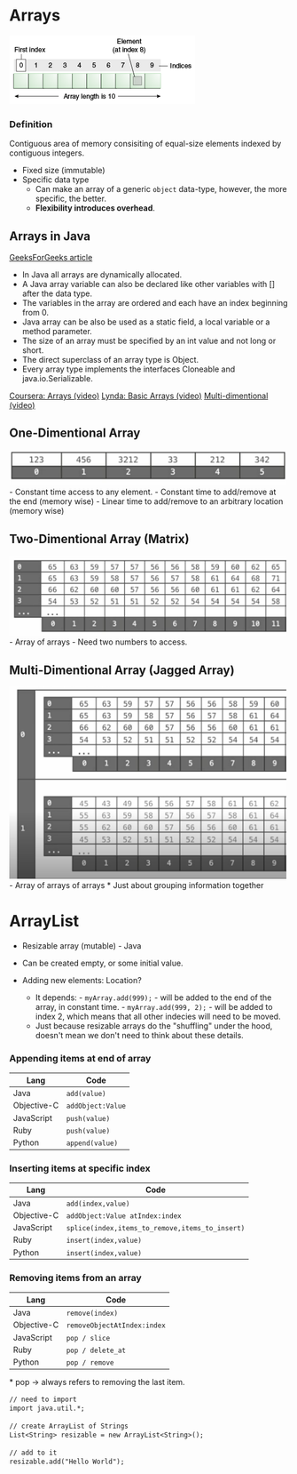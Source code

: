 # Arrays
![](https://github.com/dukhniav/Interview-Prep/blob/master/data-structures/images/array.gif)
### Definition
Contiguous area of memory consisiting of equal-size elements indexed by contiguous integers.

- Fixed size (immutable)
- Specific data type
   * Can make an array of a generic `object` data-type, however, the more specific, the better.
   * **Flexibility introduces overhead**.

## Arrays in Java 
[GeeksForGeeks article](https://www.geeksforgeeks.org/arrays-in-java/)

   - In Java all arrays are dynamically allocated.
   - A Java array variable can also be declared like other variables with [] after the data type.
   - The variables in the array are ordered and each have an index beginning from 0.
   - Java array can be also be used as a static field, a local variable or a method parameter.
   - The size of an array must be specified by an int value and not long or short.
   - The direct superclass of an array type is Object.
   - Every array type implements the interfaces Cloneable and java.io.Serializable.
   
[Coursera: Arrays (video)](https://www.coursera.org/learn/data-structures/lecture/OsBSF/arrays)
[Lynda: Basic Arrays (video)](https://archive.org/details/0102WhatYouShouldKnow/02_04-basicArrays.mp4)
[Multi-dimentional (video)](https://archive.org/details/0102WhatYouShouldKnow/02_05-multidimensionalArrays.mp4)

## One-Dimentional Array
<img src="images/1d_array.png" width="500">
- Constant time access to any element. 
- Constant time to add/remove at the end (memory wise)
- Linear time to add/remove to an arbitrary location (memory wise)

## Two-Dimentional Array (Matrix)
<img src="images/2d_array.png" width="500">
- Array of arrays
- Need two numbers to access.

## Multi-Dimentional Array (Jagged Array)
<img src="images/muilti_d_array.png" width="500">
- Array of arrays of arrays
   * Just about grouping information together

# ArrayList
- Resizable array (mutable) - Java 
- Can be created empty, or some initial value.

- Adding new elements: Location?
    - It depends:
          - `myArray.add(999);` - will be added to the end of the array, in constant time.
          - `myArray.add(999, 2);` - will be added to index 2, which means that all other indecies will need to be moved.
   * Just because resizable arrays do the "shuffling" under the hood, doesn't mean we don't need to think about these details.

### Appending items at end of array
| Lang | Code |
| --- | --- |
| Java | `add(value)` |
| Objective-C | `addObject:Value` |
| JavaScript | `push(value)` |
| Ruby | `push(value)` |
| Python | `append(value)` |

### Inserting items at specific index
| Lang | Code |
| --- | --- |
| Java | `add(index,value)` |
| Objective-C | `addObject:Value atIndex:index` |
| JavaScript | `splice(index,items_to_remove,items_to_insert)` |
| Ruby | `insert(index,value)` |
| Python | `insert(index,value)` |

### Removing items from an array
| Lang | Code |
| --- | --- |
| Java | `remove(index)` |
| Objective-C | `removeObjectAtIndex:index` |
| JavaScript | `pop / slice` |
| Ruby | `pop / delete_at` |
| Python | `pop / remove` |
\* pop -> always refers to removing the last item.


```
// need to import
import java.util.*;

// create ArrayList of Strings
List<String> resizable = new ArrayList<String>();

// add to it
resizable.add("Hello World");
```

